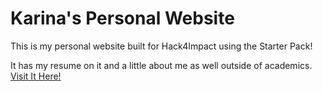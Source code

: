 # Karina's Personal Website 
This is my personal website built for Hack4Impact using the Starter Pack!

It has my resume on it and a little about me as well outside of academics.
[Visit It Here!](https://github.com/karinaleee/karinaleee.io.git)
